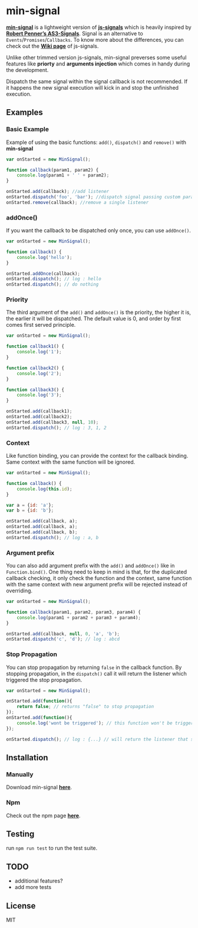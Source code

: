 # min-signal

[**min-signal**](http://edankwan.github.io/min-signal) is a lightweight version of [**js-signals**](https://millermedeiros.github.io/js-signals/) which is heavily inspired by [**Robert Penner’s AS3-Signals**](https://github.com/robertpenner/as3-signals). Signal is an alternative to `Events`/`Promises`/`Callbacks`. To know more about the differences, you can check out the [**Wiki page**](https://github.com/millermedeiros/js-signals/wiki/Comparison-between-different-Observer-Pattern-implementations) of js-signals.

Unlike other trimmed version js-signals, min-signal preverses some useful features like **priorty** and **arguments injection** which comes in handy during the development.

Dispatch the same signal within the signal callback is not recommended. If it happens the new signal execution will kick in and stop the unfinished execution. 

Examples
---

### Basic Example
Example of using the basic functions: `add()`, `dispatch()` and `remove()` with **min-signal**
````js
var onStarted = new MinSignal();

function callback(param1, param2) {
    console.log(param1 + ' ' + param2);
}

onStarted.add(callback); //add listener
onStarted.dispatch('foo', 'bar'); //dispatch signal passing custom parameters
onStarted.remove(callback); //remove a single listener
````

### addOnce()
If you want the callback to be dispatched only once, you can use `addOnce()`.
````js
var onStarted = new MinSignal();

function callback() {
    console.log('hello');
}

onStarted.addOnce(callback);
onStarted.dispatch(); // log : hello
onStarted.dispatch(); // do nothing
````

### Priority
The third argument of the `add()` and `addOnce()` is the priority, the higher it is, the earlier it will be dispatched. The default value is 0, and order by first comes first served principle.
````js
var onStarted = new MinSignal();

function callback1() {
    console.log('1');
}

function callback2() {
    console.log('2');
}

function callback3() {
    console.log('3');
}

onStarted.add(callback1);
onStarted.add(callback2);
onStarted.add(callback3, null, 10);
onStarted.dispatch(); // log : 3, 1, 2
````

### Context
Like function binding, you can provide the context for the callback binding. Same context with the same function will be ignored.
````js
var onStarted = new MinSignal();

function callback() {
    console.log(this.id);
}

var a = {id: 'a'};
var b = {id: 'b'};

onStarted.add(callback, a);
onStarted.add(callback, a);
onStarted.add(callback, b);
onStarted.dispatch(); // log : a, b
````

### Argument prefix
You can also add argument prefix with the `add()` and `addOnce()` like in `Function.bind()`. One thing need to keep in mind is that, for the duplicated callback checking, it only check the function and the context, same function with the same context with new argument prefix will be rejected instead of overriding.
````js
var onStarted = new MinSignal();

function callback(param1, param2, param3, param4) {
    console.log(param1 + param2 + param3 + param4);
}

onStarted.add(callback, null, 0, 'a', 'b');
onStarted.dispatch('c', 'd'); // log : abcd
````

### Stop Propagation
You can stop propagation by returning `false` in the callback function. By stopping propagation, in the `dispatch()` call it will return the listener which triggered the stop propagation.
````js
var onStarted = new MinSignal();

onStarted.add(function(){
	return false; // returns "false" to stop propagation
});
onStarted.add(function(){
	console.log('wont be triggered'); // this function won't be trigger
});

onStarted.dispatch(); // log : {...} // will return the listener that stopped the propagation
````


Installation
---
### Manually
Download min-signal [**here**](https://raw.githubusercontent.com/edankwan/min-signal/master/min-signal.js).

### Npm
Check out the npm page [**here**](https://www.npmjs.com/package/min-signal).



Testing
---
run `npm run test` to run the test suite.

TODO
---
- additional features?
- add more tests

License
---
MIT